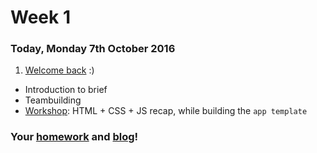 # Week 1

### Today, Monday 7th October 2016

1. [Welcome back](#welcome) :)
* Introduction to brief
* Teambuilding 
* [Workshop](#workshop): HTML + CSS + JS recap, while building the `app template`

### Your [homework](#homework) and [blog](#blog)!